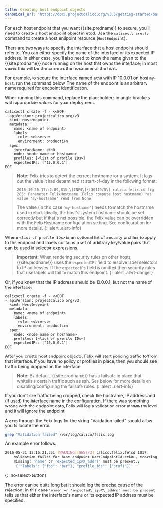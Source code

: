 ```yaml
---
title: Creating host endpoint objects
canonical_url: 'https://docs.projectcalico.org/v3.6/getting-started/bare-metal/policy/objects'
---
```



For each host endpoint that you want {{site.prodname}} to secure, you'll need to
create a host endpoint object in etcd.  Use the `calicoctl create` command
to create a host endpoint resource (`HostEndpoint`).

There are two ways to specify the interface that a host endpoint should
refer to. You can either specify the name of the interface or its
expected IP address. In either case, you'll also need to know the name given to
the {{site.prodname}} node running on the host that owns the interface; in most cases this
will be the same as the hostname of the host.

For example, to secure the interface named `eth0` with IP 10.0.0.1 on
host `my-host`, run the command below.  The name of the endpoint is an
arbitrary name required for endpoint identification.

When running this command, replace the placeholders in angle brackets with
appropriate values for your deployment.

```
calicoctl create -f - <<EOF
- apiVersion: projectcalico.org/v3
  kind: HostEndpoint
  metadata:
    name: <name of endpoint>
    labels:
      role: webserver
      environment: production
  spec:
    interfaceName: eth0
    node: <node name or hostname>
    profiles: [<list of profile IDs>]
    expectedIPs: ["10.0.0.1"]
EOF
```

> **Note**: Felix tries to detect the correct hostname for a system. It logs
> out the value it has determined at start-of-day in the following
> format:
>
> `2015-10-20 17:42:09,813 \[INFO\]\[30149/5\] calico.felix.config 285: Parameter FelixHostname (Felix compute host hostname) has value 'my-hostname' read from None`
>
> The value (in this case `'my-hostname'`) needs to match the hostname
> used in etcd. Ideally, the host's system hostname should be set
> correctly but if that's not possible, the Felix value can be
> overridden with the FelixHostname configuration setting. See
> configuration for more details.
{: .alert .alert-info}

Where `<list of profile IDs>` is an optional list of security profiles
to apply to the endpoint and labels contains a set of arbitrary
key/value pairs that can be used in selector expressions.

<!-- TODO(smc) data-model: Link to new data model docs. -->

> **Important**: When rendering security rules on other hosts, {{site.prodname}} uses the
> `expectedIPs` field to resolve label selectors
> to IP addresses. If the `expectedIPs` field is omitted
> then security rules that use labels will fail to match
> this endpoint.
{: .alert .alert-danger}

Or, if you knew that the IP address should be 10.0.0.1, but not the name
of the interface:

```
calicoctl create -f - <<EOF
- apiVersion: projectcalico.org/v3
  kind: HostEndpoint
  metadata:
    name: <name of endpoint>
    labels:
      role: webserver
      environment: production
  spec:
    node: <node name or hostname>
    profiles: [<list of profile IDs>]
    expectedIPs: ["10.0.0.1"]
EOF
```

After you create host endpoint objects, Felix will start policing
traffic to/from that interface. If you have no policy or profiles in
place, then you should see traffic being dropped on the interface.

> **Note**: By default, {{site.prodname}} has a failsafe in place that whitelists certain
> traffic such as ssh. See below for more details on
> disabling/configuring the failsafe rules.
{: .alert .alert-info}

If you don't see traffic being dropped, check the hostname, IP address
and (if used) the interface name in the configuration. If there was
something wrong with the endpoint data, Felix will log a validation
error at `WARNING` level and it will ignore the endpoint:

A `grep` through the Felix logs for the string "Validation failed" should allow
you to locate the error.

```bash
grep "Validation failed" /var/log/calico/felix.log
```

An example error follows.

```bash
2016-05-31 12:16:21,651 [WARNING][8657/3] calico.felix.fetcd 1017:
    Validation failed for host endpoint HostEndpointId<eth0>, treating as
    missing: 'name' or 'expected_ipvX_addrs' must be present.;
    '{ "labels": {"foo": "bar"}, "profile_ids": ["prof1"]}'
```
{: .no-select-button}

The error can be quite long but it should log the precise cause of the
rejection; in this case `'name' or 'expected\_ipvX\_addrs' must be
present` tells us that either the interface's name or its expected IP
address must be specified.
